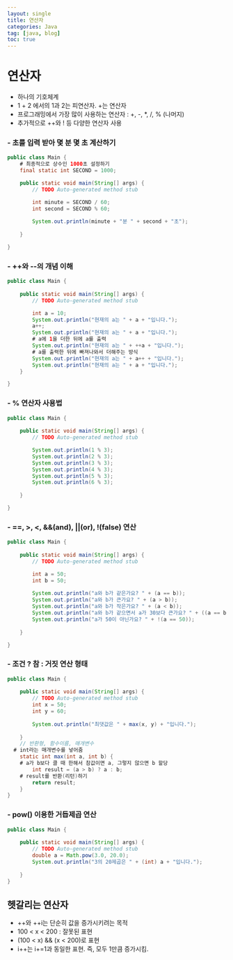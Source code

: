 ```yaml
---
layout: single
title: 연산자
categories: Java
tag: [java, blog]
toc: true
---
```


# 연산자
- 하나의 기호체계
- 1 + 2 에서의 1과 2는 피연산자. +는 연산자
- 프로그래밍에서 가장 많이 사용하는 연산자 : +, -, *, /, % (나머지)
- 추가적으로 ++와 ! 등 다양한 연산자 사용

### - 초를 입력 받아 몇 분 몇 초 계산하기

```java
public class Main {
	# 최종적으로 상수인 1000초 설정하기
	final static int SECOND = 1000;

	public static void main(String[] args) {
		// TODO Auto-generated method stub

		int minute = SECOND / 60;
		int second = SECOND % 60;
		
		System.out.println(minute + "분 " + second + "초");
		
	}

}
```

### - ++와 --의 개념 이해

```java
public class Main {
	
	public static void main(String[] args) {
		// TODO Auto-generated method stub

		int a = 10;
		System.out.println("현재의 a는 " + a + "입니다.");
		a++;
		System.out.println("현재의 a는 " + a + "입니다.");
		# a에 1을 더한 뒤에 a를 출력
		System.out.println("현재의 a는 " + ++a + "입니다.");
		# a를 출력한 뒤에 빠져나와서 더해주는 방식
		System.out.println("현재의 a는 " + a++ + "입니다.");
		System.out.println("현재의 a는 " + a + "입니다.");
	}

}
```

### - % 연산자 사용법

```java
public class Main {
	
	public static void main(String[] args) {
		// TODO Auto-generated method stub

		System.out.println(1 % 3);
		System.out.println(2 % 3);
		System.out.println(3 % 3);
		System.out.println(4 % 3);
		System.out.println(5 % 3);
		System.out.println(6 % 3);
		
	}

}
```

### - ==, >, <, &&(and), ||(or), !(false) 연산

```java
public class Main {
	
	public static void main(String[] args) {
		// TODO Auto-generated method stub

		int a = 50;
		int b = 50;
		
		System.out.println("a와 b가 같은가요? " + (a == b));
		System.out.println("a와 b가 큰가요? " + (a > b));
		System.out.println("a와 b가 작은가요? " + (a < b));
		System.out.println("a와 b가 같으면서 a가 30보다 큰가요? " + ((a == b) && (a > b)));
		System.out.println("a가 50이 아닌가요? " + !(a == 50));
		
	}

}
```

### - 조건 ? 참 : 거짓 연산 형태

```java
public class Main {
	
	public static void main(String[] args) {
		// TODO Auto-generated method stub
		int x = 50;
		int y = 60;
		
		System.out.println("최댓값은 " + max(x, y) + "입니다.");
		
	}
	// 반환형, 함수이름, 매개변수
  # int라는 매개변수를 넣어줌
	static int max(int a, int b) {
    # a가 b보다 클 때 한해서 참값이면 a, 그렇지 않으면 b 할당
		int result = (a > b) ? a : b;
    # result를 반환(리턴)하기
		return result;
	}
}
```

### - pow() 이용한 거듭제곱 연산

```java
public class Main {
	
	public static void main(String[] args) {
		// TODO Auto-generated method stub
		double a = Math.pow(3.0, 20.0);
		System.out.println("3의 20제곱은 " + (int) a + "입니다.");
		
	}
}
```

## 헷갈리는 연산자
- ++와 ++i는 단순히 값을 증가시키려는 목적
- 100 < x < 200 : 잘못된 표현
- (100 < x) && (x < 200)로 표현
- i++는 i+=1과 동일한 표현. 즉, 모두 1만큼 증가시킴.
